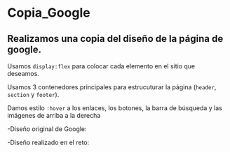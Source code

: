 # Copia_Google

## Realizamos una copia del diseño de la página de google.

Usamos `display:flex` para colocar cada elemento en el sitio que deseamos.

Usamos 3 contenedores principales para estrucuturar la página (`header`, `section` y `footer`).

Damos estilo `:hover` a los enlaces, los botones, la barra de búsqueda y las imágenes de arriba a la derecha

-Diseño original de Google:

-Diseño realizado en el reto:
